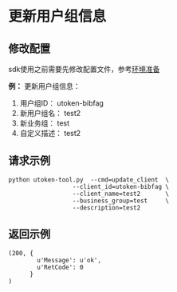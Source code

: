 # 更新用户组信息


## 修改配置
sdk使用之前需要先修改配置文件，参考[环境准备](/utoken/sdk/prerequisites)


**例：** 更新用户组信息：

1.  用户组ID： utoken-bibfag
2.  新用户组名： test2
3.  新业务组： test
4.  自定义描述： test2

## 请求示例

``` 
python utoken-tool.py  --cmd=update_client  \
                  --client_id=utoken-bibfag \
                  --client_name=test2       \
                  --business_group=test     \
                  --description=test2   
```

## 返回示例

    (200, {
            u'Message': u'ok', 
            u'RetCode': 0
          }
    )
